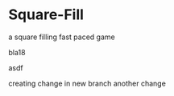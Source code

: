 # Square-Fill
a square filling fast paced game

bla18


asdf

creating change in new branch
another change
